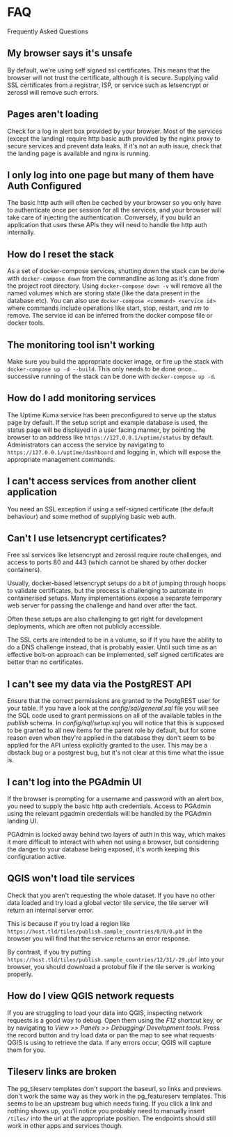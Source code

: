 # FAQ

Frequently Asked Questions

## My browser says it's unsafe

By default, we're using self signed ssl certificates. This means that the browser will not trust the certificate, although it is secure. Supplying valid SSL certificates from a registrar, ISP, or service such as letsencrypt or zerossl will remove such errors.

## Pages aren't loading

Check for a log in alert box provided by your browser. Most of the services (except the landing) require http basic auth provided by the nginx proxy to secure services and prevent data leaks. If it's not an auth issue, check that the landing page is available and nginx is running.

## I only log into one page but many of them have Auth Configured

The basic http auth will often be cached by your browser so you only have to authenticate once per session for all the services, and your browser will take care of injecting the authentication. Conversely, if you build an application that uses these APIs they will need to handle the http auth internally.

## How do I reset the stack

As a set of docker-compose services, shutting down the stack can be done with `docker-compose down` from the commandline as long as it's done from the project root directory. Using `docker-compose down -v` will remove all the named volumes which are storing state (like the data present in the database etc). You can also use `docker-compose <command> <service id>` where commands include operations like start, stop, restart, and _rm_ to remove. The service id can be inferred from the docker compose file or docker tools.

## The monitoring tool isn't working

Make sure you build the appropriate docker image, or fire up the stack with `docker-compose up -d --build`. This only needs to be done once... successive running of the stack can be done with `docker-compose up -d`.

## How do I add monitoring services

The Uptime Kuma service has been preconfigured to serve up the status page by default. If the setup script and example database is used, the status page will be displayed in a user facing manner, by pointing the browser to an address like `https://127.0.0.1/uptime/status` by default. Administrators can access the service by navigating to `https://127.0.0.1/uptime/dashboard` and logging in, which will expose the appropriate management commands.

## I can't access services from another client application

You need an SSL exception if using a self-signed certificate (the default behaviour) and some method of supplying basic web auth.

## Can't I use letsencrypt certificates?

Free ssl services like letsencrypt and zerossl require route challenges, and access to ports 80 and 443 (which cannot be shared by other docker containers).

Usually, docker-based letsencrypt setups do a bit of jumping through hoops to validate certificates, but the process is challenging to automate in containerised setups. Many implementations expose a separate temporary web server for passing the challenge and hand over after the fact.

Often these setups are also challenging to get right for development deployments, which are often not publicly accessible.

The SSL certs are intended to be in a volume, so if If you have the ability to do a DNS challenge instead, that is probably easier. Until such time as an effective bolt-on approach can be implemented, self signed certificates are better than no certificates.

## I can't see my data via the PostgREST API

Ensure that the correct permissions are granted to the PostgREST user for your table. If you have a look at the _config/sql/general.sql_ file you will see the SQL code used to grant permissions on all of the available tables in the _publish_ schema. In _config/sql/setup.sql_ you will notice that this is supposed to be granted to all new items for the parent role by default, but for some reason even when they're applied in the database they don't seem to be applied for the API unless explicitly granted to the user. This may be a dbstack bug or a postgrest bug, but it's not clear at this time what the issue is.

## I can't log into the PGAdmin UI

If the browser is prompting for a username and password with an alert box, you need to supply the basic http auth credentials. Access to PGAdmin using the relevant pgadmin credentials will be handled by the PGAdmin landing UI.

PGAdmin is locked away behind two layers of auth in this way, which makes it more difficult to interact with when not using a browser, but considering the danger to your database being exposed, it's worth keeping this configuration active.

## QGIS won't load tile services

Check that you aren't requesting the whole dataset. If you have no other data loaded and try load a global vector tile service, the tile server will return an internal server error.

This is because if you try load a region like `https://host.tld/tiles/publish.sample_countries/0/0/0.pbf` in the browser you will find that the service returns an error response.

By contrast, if you try putting `https://host.tld/tiles/publish.sample_countries/12/31/-29.pbf` into your browser, you should download a protobuf file if the tile server is working properly.

## How do I view QGIS network requests

If you are struggling to load your data into QGIS, inspecting network requests is a good way to debug. Open them using the _F12_ shortcut key, or by navigating to _View >> Panels >> Debugging/ Development tools_. Press the record button and try load data or pan the map to see what requests QGIS is using to retrieve the data. If any errors occur, QGIS will capture them for you.

## Tileserv links are broken

The pg_tileserv templates don't support the baseurl, so links and previews don't work the same way as they work in the pg_featureserv templates. This seems to be an upstream bug which needs fixing. If you click a link and nothing shows up, you'll notice you probably need to manually insert `/tiles/` into the url at the appropriate position. The endpoints should still work in other apps and services though.
